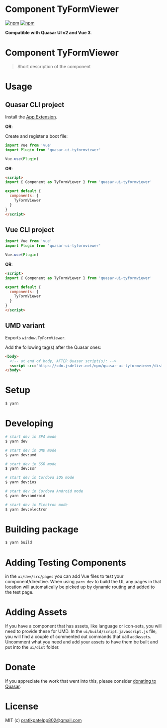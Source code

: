 # Component TyFormViewer

[![npm](https://img.shields.io/npm/v/quasar-ui-tyformviewer.svg?label=quasar-ui-tyformviewer)](https://www.npmjs.com/package/quasar-ui-tyformviewer)
[![npm](https://img.shields.io/npm/dt/quasar-ui-tyformviewer.svg)](https://www.npmjs.com/package/quasar-ui-tyformviewer)

**Compatible with Quasar UI v2 and Vue 3**.

# Component TyFormViewer
> Short description of the component


# Usage

## Quasar CLI project

Install the [App Extension](../app-extension).

**OR**:

Create and register a boot file:

```js
import Vue from 'vue'
import Plugin from 'quasar-ui-tyformviewer'

Vue.use(Plugin)
```

**OR**:

```html
<script>
import { Component as TyFormViewer } from 'quasar-ui-tyformviewer'

export default {
  components: {
    TyFormViewer
  }
}
</script>
```

## Vue CLI project

```js
import Vue from 'vue'
import Plugin from 'quasar-ui-tyformviewer'

Vue.use(Plugin)
```

**OR**:

```html
<script>
import { Component as TyFormViewer } from 'quasar-ui-tyformviewer'

export default {
  components: {
    TyFormViewer
  }
}
</script>
```

## UMD variant

Exports `window.TyFormViewer`.

Add the following tag(s) after the Quasar ones:

```html
<body>
  <!-- at end of body, AFTER Quasar script(s): -->
  <script src="https://cdn.jsdelivr.net/npm/quasar-ui-tyformviewer/dist/index.umd.min.js"></script>
</body>
```

# Setup
```bash
$ yarn
```

# Developing
```bash
# start dev in SPA mode
$ yarn dev

# start dev in UMD mode
$ yarn dev:umd

# start dev in SSR mode
$ yarn dev:ssr

# start dev in Cordova iOS mode
$ yarn dev:ios

# start dev in Cordova Android mode
$ yarn dev:android

# start dev in Electron mode
$ yarn dev:electron
```

# Building package
```bash
$ yarn build
```

# Adding Testing Components
in the `ui/dev/src/pages` you can add Vue files to test your component/directive. When using `yarn dev` to build the UI, any pages in that location will automatically be picked up by dynamic routing and added to the test page.

# Adding Assets
If you have a component that has assets, like language or icon-sets, you will need to provide these for UMD. In the `ui/build/script.javascript.js` file, you will find a couple of commented out commands that call `addAssets`. Uncomment what you need and add your assets to have them be built and put into the `ui/dist` folder.

# Donate
If you appreciate the work that went into this, please consider [donating to Quasar](https://donate.quasar.dev).

# License
MIT (c) pratikpatelpp802@gmail.com
